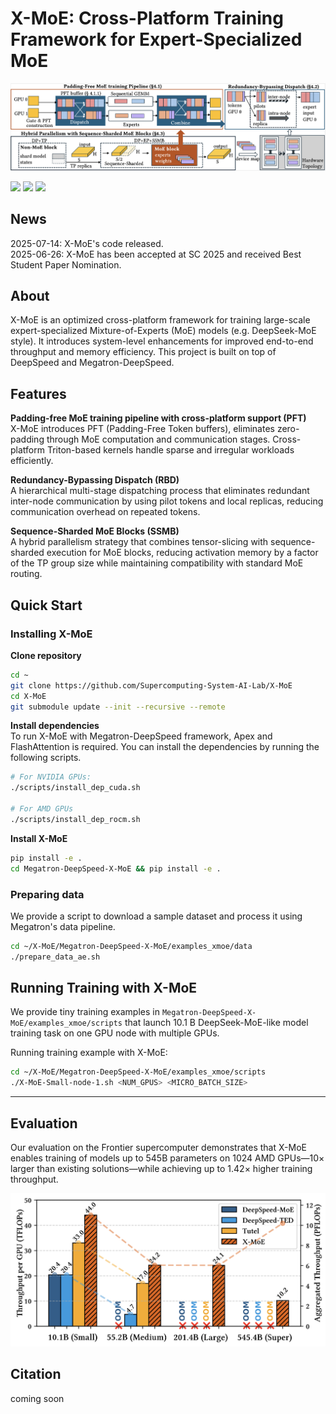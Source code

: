
# X-MoE: Cross-Platform Training Framework for Expert-Specialized MoE

<p align="center">
  <img src="images/xmoe-overview.jpg" alt="X-MoE Overview" width="600"/>
</p>

<!-- [![](https://img.shields.io/badge/Paper-PDF-blue)](https://arxiv.org/abs/2506.20686) -->
[![](https://img.shields.io/badge/project-page-purple)](https://supercomputing-system-ai-lab.github.io/projects/x-moe/)
![](https://img.shields.io/badge/NVIDIA-support-green?style=flat&logo=nvidia&logoColor=green)
![](https://img.shields.io/badge/AMD-support-red?style=flat&logo=amd&logoColor=black&labelColor=white)

## News
 2025-07-14: X-MoE's code released. \
 2025-06-26: X-MoE has been accepted at SC 2025 and received Best Student Paper Nomination.

## About
X-MoE is an optimized cross-platform framework for training large-scale expert-specialized Mixture-of-Experts (MoE) models (e.g. DeepSeek-MoE style). It introduces system-level enhancements for improved end-to-end throughput and memory efficiency. This project is built on top of DeepSpeed and Megatron-DeepSpeed.



## Features
**Padding-free MoE training pipeline with cross-platform support (PFT)**\
X-MoE introduces PFT (Padding-Free Token buffers), eliminates zero-padding through MoE computation and communication stages. Cross-platform Triton-based kernels handle sparse and irregular workloads efficiently.

**Redundancy-Bypassing Dispatch (RBD)**\
A hierarchical multi-stage dispatching process that eliminates redundant inter-node communication by using pilot tokens and local replicas, reducing communication overhead on repeated tokens.

**Sequence-Sharded MoE Blocks (SSMB)**\
A hybrid parallelism strategy that combines tensor-slicing with sequence-sharded execution for MoE blocks, reducing activation memory by a factor of the TP group size while maintaining compatibility with standard MoE routing.

## Quick Start



### Installing X-MoE
**Clone repository**
```bash
cd ~
git clone https://github.com/Supercomputing-System-AI-Lab/X-MoE
cd X-MoE
git submodule update --init --recursive --remote
```
**Install dependencies**\
To run X-MoE with Megatron-DeepSpeed framework, Apex and FlashAttention is required. You can install the dependencies by running the following scripts.
```bash
# For NVIDIA GPUs:
./scripts/install_dep_cuda.sh

# For AMD GPUs
./scripts/install_dep_rocm.sh
```

**Install X-MoE**
```bash
pip install -e .
cd Megatron-DeepSpeed-X-MoE && pip install -e .
```

### Preparing data

We provide a script to download a sample dataset and process it using Megatron's data pipeline.
```bash
cd ~/X-MoE/Megatron-DeepSpeed-X-MoE/examples_xmoe/data
./prepare_data_ae.sh
```

## Running Training with X-MoE

We provide tiny training examples in `Megatron-DeepSpeed-X-MoE/examples_xmoe/scripts` that launch 10.1 B DeepSeek-MoE-like model training task on one GPU node with multiple GPUs.

Running training example with X-MoE:
```bash
cd ~/X-MoE/Megatron-DeepSpeed-X-MoE/examples_xmoe/scripts
./X-MoE-Small-node-1.sh <NUM_GPUS> <MICRO_BATCH_SIZE>
```
------

## Evaluation
Our evaluation on the Frontier supercomputer demonstrates that X-MoE enables training of models up to 545B parameters on 1024 AMD GPUs—10× larger than existing solutions—while achieving up to 1.42× higher training throughput.
<p align="center">
  <img src="images/main-result.jpg" alt="X-MoE Overview" width="600"/>
</p>


## Citation
coming soon

